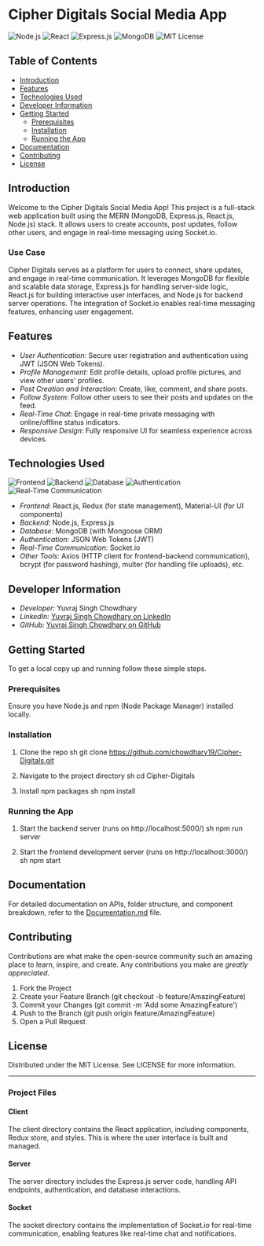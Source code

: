 # Cipher Digitals Social Media App

![Node.js](https://img.shields.io/badge/Node.js-339933?style=for-the-badge&logo=node.js&logoColor=white)
![React](https://img.shields.io/badge/React-20232A?style=for-the-badge&logo=react&logoColor=61DAFB)
![Express.js](https://img.shields.io/badge/Express.js-404D59?style=for-the-badge)
![MongoDB](https://img.shields.io/badge/MongoDB-4EA94B?style=for-the-badge&logo=mongodb&logoColor=white)
![MIT License](https://img.shields.io/badge/License-MIT-yellow.svg)

## Table of Contents

- [Introduction](#introduction)
- [Features](#features)
- [Technologies Used](#technologies-used)
- [Developer Information](#developer-information)
- [Getting Started](#getting-started)
  - [Prerequisites](#prerequisites)
  - [Installation](#installation)
  - [Running the App](#running-the-app)
- [Documentation](#documentation)
- [Contributing](#contributing)
- [License](#license)

## Introduction

Welcome to the Cipher Digitals Social Media App! This project is a full-stack web application built using the MERN (MongoDB, Express.js, React.js, Node.js) stack. It allows users to create accounts, post updates, follow other users, and engage in real-time messaging using Socket.io.

### Use Case

Cipher Digitals serves as a platform for users to connect, share updates, and engage in real-time communication. It leverages MongoDB for flexible and scalable data storage, Express.js for handling server-side logic, React.js for building interactive user interfaces, and Node.js for backend server operations. The integration of Socket.io enables real-time messaging features, enhancing user engagement.

## Features

- *User Authentication:* Secure user registration and authentication using JWT (JSON Web Tokens).
- *Profile Management:* Edit profile details, upload profile pictures, and view other users' profiles.
- *Post Creation and Interaction:* Create, like, comment, and share posts.
- *Follow System:* Follow other users to see their posts and updates on the feed.
- *Real-Time Chat:* Engage in real-time private messaging with online/offline status indicators.
- *Responsive Design:* Fully responsive UI for seamless experience across devices.

## Technologies Used

![Frontend](https://img.shields.io/badge/Frontend-React.js-61DAFB?style=for-the-badge&logo=react)
![Backend](https://img.shields.io/badge/Backend-Node.js-339933?style=for-the-badge&logo=node.js&logoColor=white)
![Database](https://img.shields.io/badge/Database-MongoDB-4EA94B?style=for-the-badge&logo=mongodb&logoColor=white)
![Authentication](https://img.shields.io/badge/Authentication-JWT-000000?style=for-the-badge&logo=JSON-Web-Tokens)
![Real-Time Communication](https://img.shields.io/badge/Real--Time-Communication-Socket.io-010101?style=for-the-badge&logo=socket.io)

- *Frontend:* React.js, Redux (for state management), Material-UI (for UI components)
- *Backend:* Node.js, Express.js
- *Database:* MongoDB (with Mongoose ORM)
- *Authentication:* JSON Web Tokens (JWT)
- *Real-Time Communication:* Socket.io
- *Other Tools:* Axios (HTTP client for frontend-backend communication), bcrypt (for password hashing), multer (for handling file uploads), etc.

## Developer Information

- *Developer:* Yuvraj Singh Chowdhary
- *LinkedIn:* [Yuvraj Singh Chowdhary on LinkedIn](https://www.linkedin.com/in/yuvraj-singh-chowdhary/)
- *GitHub:* [Yuvraj Singh Chowdhary on GitHub](https://github.com/chowdhary19)

## Getting Started

To get a local copy up and running follow these simple steps.

### Prerequisites

Ensure you have Node.js and npm (Node Package Manager) installed locally.

### Installation

1. Clone the repo
   sh
   git clone https://github.com/chowdhary19/Cipher-Digitals.git
   
2. Navigate to the project directory
   sh
   cd Cipher-Digitals
   
3. Install npm packages
   sh
   npm install
   

### Running the App

1. Start the backend server (runs on http://localhost:5000/)
   sh
   npm run server
   
2. Start the frontend development server (runs on http://localhost:3000/)
   sh
   npm start
   

## Documentation

For detailed documentation on APIs, folder structure, and component breakdown, refer to the [Documentation.md](https://www.canva.com/design/DAGIIJDsC8A/0MJOmcFXOpc1CBcer5GIaA/view) file.

## Contributing

Contributions are what make the open-source community such an amazing place to learn, inspire, and create. Any contributions you make are *greatly appreciated*.

1. Fork the Project
2. Create your Feature Branch (git checkout -b feature/AmazingFeature)
3. Commit your Changes (git commit -m 'Add some AmazingFeature')
4. Push to the Branch (git push origin feature/AmazingFeature)
5. Open a Pull Request

## License

Distributed under the MIT License. See LICENSE for more information.

---

### Project Files

#### Client
The client directory contains the React application, including components, Redux store, and styles. This is where the user interface is built and managed.

#### Server
The server directory includes the Express.js server code, handling API endpoints, authentication, and database interactions.

#### Socket
The socket directory contains the implementation of Socket.io for real-time communication, enabling features like real-time chat and notifications.
